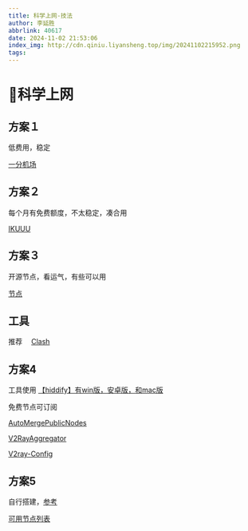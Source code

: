 ```yaml
---
title: 科学上网-技法
author: 李延胜
abbrlink: 40617
date: 2024-11-02 21:53:06
index_img: http://cdn.qiniu.liyansheng.top/img/20241102215952.png
tags:
---
```

# 🚀科学上网

## 方案１

低费用，稳定

[一分机场](https://xn--4gqx1hgtfdmt.com/)

## 方案２

每个月有免费额度，不太稳定，凑合用

[IKUUU](https://ikuuu.pw/)

## 方案３

开源节点，看运气，有些可以用

[节点](https://fastly.jsdelivr.net/gh/chengaopan/AutoMergePublicNodes@master/list.yml)

## 工具

推荐　
[Clash](https://clashforwindows.org/clash-for-windows-official/)


## 方案4
工具使用 [【hiddify】有win版，安卓版，和mac版](https://github.com/hiddify/hiddify-next/releases)

免费节点可订阅

[AutoMergePublicNodes](https://github.com/chengaopan/AutoMergePublicNodes?tab=readme-ov-file)

[V2RayAggregator](https://github.com/mahdibland/V2RayAggregator?tab=readme-ov-file)

[V2ray-Config](https://github.com/barry-far/V2ray-Configs?tab=readme-ov-file)

## 方案5

自行搭建，[参考](https://xiaobaikj.blogspot.com/2024/09/2024vpn8kvpn.html?m=1)

[可用节点列表](https://small-wind-4a43.liyansheng0214.workers.dev/b7942dd7-f146-4701-985b-373a04fc2f21/configs?sub=list)




